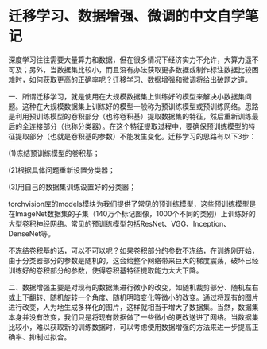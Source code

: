  # 迁移学习、数据增强、微调的中文自学笔记
 
深度学习往往需要大量算力和数据，但在很多情况下经济实力不允许，大算力遥不可及；另外，当数据集比较小，而且没有办法获取更多数据或制作标注数据比较困难时，如何获取更高的正确率呢？迁移学习、数据增强和微调将给出破题之道。  

一、所谓迁移学习，就是使用在大规模数据集上训练好的模型来解决小数据集问题。这种在大规模数据集上训练好的模型一般称为预训练模型或预训练网络。思路是利用预训练模型的卷积部分（也称卷积基）提取数据集的特征，然后重新训练最后的全连接部分（也称分类器）。在这个特征提取过程中，要确保预训练模型的特征提取部分（也就是卷积基的参数）不能发生变化。迁移学习的思路有以下3步：  
 
(1)冻结预训练模型的卷积基；  
 
(2)根据具体问题重新设置分类器；  
 
(3)用自己的数据集训练设置好的分类器；  
 
torchvision库的models模块为我们提供了常见的预训练模型，这些预训练模型是在ImageNet数据集的子集（140万个标记图像，1000个不同的类别）上训练好的大型卷积神经网络。常见的预训练模型包括ResNet、VGG、Inception、DenseNet等。  

不冻结卷积基的话，可以不可以呢？如果卷积部分的参数不冻结，在训练刚开始，由于分类器部分的参数是随机的，这会给整个网络带来巨大的梯度震荡，破坏已经训练好的卷积部分的参数，使得卷积基特征提取能力大大下降。
  
二、数据增强主要是对现有的数据集进行微小的改变，如随机裁剪部分、随机左右或上下翻转、随机旋转一个角度、随机明暗变化等微小的改变。通过将现有的图片进行改变，人为地生成多样化的图片，这样就相当于增大了数据集。当然，数据集本身并没有改变，我们只是将现有数据做了一些微小的更改送进了网络。当数据集比较小，难以获取新的训练数据时，可以考虑使用数据增强的方法来进一步提高正确率、抑制过拟合。
